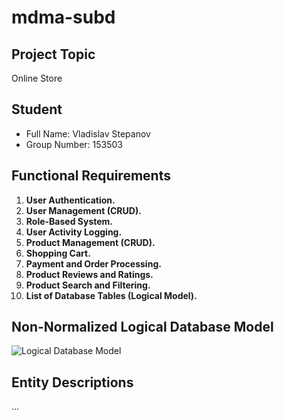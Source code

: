 # mdma-subd

## Project Topic
Online Store

## Student
- Full Name: Vladislav Stepanov
- Group Number: 153503

## Functional Requirements
1. **User Authentication.**
2. **User Management (CRUD).**
3. **Role-Based System.**
4. **User Activity Logging.**
5. **Product Management (CRUD).**
6. **Shopping Cart.**
7. **Payment and Order Processing.**
8. **Product Reviews and Ratings.**
9. **Product Search and Filtering.**
10. **List of Database Tables (Logical Model).**

## Non-Normalized Logical Database Model
![Logical Database Model](link_to_image.png)

## Entity Descriptions
...
